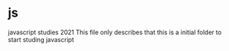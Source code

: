 # js
javascript studies 2021
This file only describes that this is a initial folder to start studing javascript
